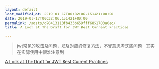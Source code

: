 ```yaml
---
layout: default
last_modified_at: 2019-01-17T00:32:06.151421+00:00
date: 2019-01-17T00:32:06.151421+00:00
permalink: /posts/d70413113fb433b659fff6851703a0ec/
title: A Look at The Draft for JWT Best Current Practices

---
```


> jwt常见的攻击及问题，以及对应的修复方法，不留意思考这些问题，其实在实际使用中很难注意到

[A Look at The Draft for JWT Best Current Practices](https://auth0.com/blog/a-look-at-the-latest-draft-for-jwt-bcp/)

